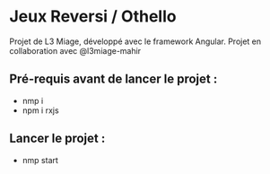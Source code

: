 # Jeux Reversi / Othello
Projet de L3 Miage, développé avec le framework Angular.
Projet en collaboration avec @l3miage-mahir

## Pré-requis avant de lancer le projet :
 - nmp i
 - npm i rxjs

## Lancer le projet :
 - nmp start
